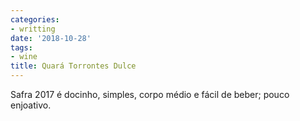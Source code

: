 ```yaml
---
categories:
- writting
date: '2018-10-28'
tags:
- wine
title: Quará Torrontes Dulce
---
```


Safra 2017 é docinho, simples, corpo médio e fácil de beber; pouco enjoativo.

